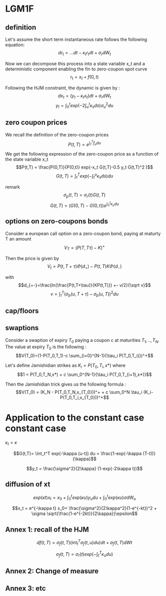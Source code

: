 # LGM1F

## definition
Let's assume the short term instantaneous rate follows the following equation:
$$dr_t = ... dt - \kappa_t r_t dt + \sigma_r dW_t $$

Now we can decompose this process into a state variable x_t and a deterministic component enabling the fin to zero-coupon spot curve
$$r_t = x_t + f(0,t)$$

Following the HJM constraint, the dynamic is given by :
$$dx_t = (y_t - \kappa_t x_t) dt + \sigma_r dW_t$$
$$y_t = \int_0^t exp(-2 \int_u^t \kappa_s ds) \sigma_u^2 du$$

## zero coupon prices
We recall the definition of the zero-coupon prices
$$P(t,T) = e^{\int_t^T f_u du}$$

We get the following expression of the zero-coupon price as a function of the state variable x_t
$$P(t,T) = \frac{P(0,T)}{P(0,t)} exp(-x_t G(t,T)-0.5 y_t G(t,T)^2 )$$
$$G(t,T) = \int_t^T exp(-\int_t^u \kappa_s ds) du$$

remark
$$\sigma_p(t,T) = \sigma_r(t) G(t,T)$$
$$G(t,T)=(G(0,T)-G(0,t))e^{\int_0^t \kappa_u du}$$

## options on zero-coupons bonds
Consider a european call option on a zero-coupon bond, paying at maturty T an amount
$$V_T = (P(T,T\tau)-K)^+ $$

Then the price is given by
$$V_t = P(t,T+\tau)\Phi(d_+)-P(t,T)K\Phi(d_-) $$

with 
$$d_{+-}=\frac{ln(\frac{P(t,T+\tau)}{KP(t,T)}) +- v/2}{\sqrt v}$$
$$v = \int_t^T (\sigma_p(u,T+\tau)-\sigma_p(u,T))^2 du$$


## cap/floors

## swaptions

Consider a swaption of expiry $T_0$ paying a coupon c at maturities $T_1,..,T_N$. The value at expiry $T_0$ is the following :
$$V(T_0)=(1-P(T_0,T_1)-c \sum_{i=0}^{N-1}{\tau_i P(T_0,T_i)})^+$$

Let's define Jamishidian strikes as $K_i=P(T_0, T_i, x*)$ where
$$1 = P(T_0,T_N,x*) + c \sum_0^{N-1}{\tau_i P(T_0,T_{i+1},x*)}$$

Then the Jamishidian trick gives us the following formula :
$$V(T_0) = (K_N - P(T_0,T_N,x_{T_0}))^+ + c \sum_0^N \tau_i (K_i-P(T_0,T_i,x_{T_0}))^+$$
         
# Application to the constant case constant case
$\kappa_t = \kappa$

$$G(t,T)= \int_t^T exp(-\kappa (u-t)) du = \frac{1-exp(-\kappa (T-t))}{\kappa}$$

$$y_t = \frac{\sigma^2}{2\kappa} (1-exp(-2\kappa t))$$

## diffusion of xt

$$exp(\kappa t)x_t = x_0+\int_0^t exp(\kappa u) y_u du + \int_0^t exp(\kappa u) \sigma dW_u$$

$$x_t = e^{-\kappa t} x_0+ 
         \frac{\sigma^2}{2\kappa^2}(1-e^{-kt})^2 +
         \sigma \sqrt{\frac{1-e^{-2kt}}{2\kappa}}\epsilon$$

## Annex 1: recall of the HJM

$$ df(t,T)=\sigma_f(t,T) (int_t^T \sigma_f(t,u)du)dt+\sigma_f(t,T)dWt $$

$$ \sigma_f(t,T)= \sigma_r(t) exp(-\int_t^T \kappa_u du)$$

## Annex 2: Change of measure
## Annex 3: etc
